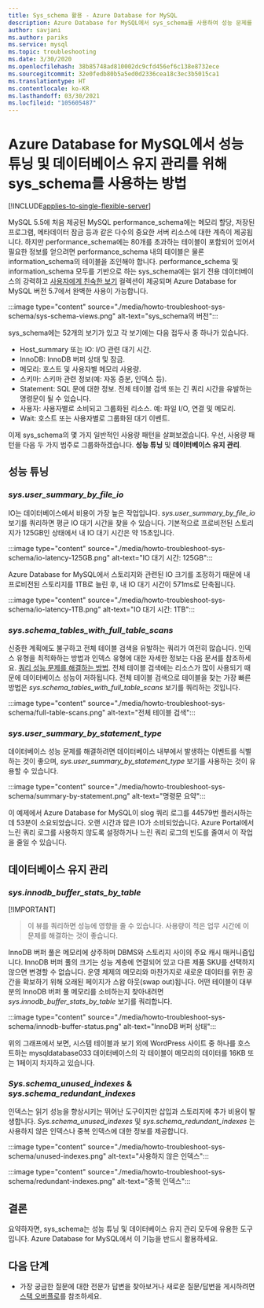```yaml
---
title: Sys_schema 활용 - Azure Database for MySQL
description: Azure Database for MySQL에서 sys_schema를 사용하여 성능 문제를 찾고 데이터베이스를 유지 관리하는 방법을 설명합니다.
author: savjani
ms.author: pariks
ms.service: mysql
ms.topic: troubleshooting
ms.date: 3/30/2020
ms.openlocfilehash: 38b85748ad810002dc9cfd456ef6c138e8732ece
ms.sourcegitcommit: 32e0fedb80b5a5ed0d2336cea18c3ec3b5015ca1
ms.translationtype: HT
ms.contentlocale: ko-KR
ms.lasthandoff: 03/30/2021
ms.locfileid: "105605487"
---
```

# <a name="how-to-use-sys_schema-for-performance-tuning-and-database-maintenance-in-azure-database-for-mysql"></a>Azure Database for MySQL에서 성능 튜닝 및 데이터베이스 유지 관리를 위해 sys_schema를 사용하는 방법
[!INCLUDE[applies-to-single-flexible-server](includes/applies-to-single-flexible-server.md)]

MySQL 5.5에 처음 제공된 MySQL performance_schema에는 메모리 할당, 저장된 프로그램, 메타데이터 잠금 등과 같은 다수의 중요한 서버 리소스에 대한 계측이 제공됩니다. 하지만 performance_schema에는 80개를 초과하는 테이블이 포함되어 있어서 필요한 정보를 얻으려면 performance_schema 내의 테이블은 물론 information_schema의 테이블을 조인해야 합니다. performance_schema 및 information_schema 모두를 기반으로 하는 sys_schema에는 읽기 전용 데이터베이스의 강력하고 [사용자에게 친숙한 보기](https://dev.mysql.com/doc/refman/5.7/en/sys-schema-views.html) 컬렉션이 제공되며 Azure Database for MySQL 버전 5.7에서 완벽한 사용이 가능합니다.

:::image type="content" source="./media/howto-troubleshoot-sys-schema/sys-schema-views.png" alt-text="sys_schema의 버전":::

sys_schema에는 52개의 보기가 있고 각 보기에는 다음 접두사 중 하나가 있습니다.

- Host_summary 또는 IO: I/O 관련 대기 시간.
- InnoDB: InnoDB 버퍼 상태 및 잠금.
- 메모리: 호스트 및 사용자별 메모리 사용량.
- 스키마: 스키마 관련 정보(예: 자동 증분, 인덱스 등).
- Statement: SQL 문에 대한 정보. 전체 테이블 검색 또는 긴 쿼리 시간을 유발하는 명령문이 될 수 있습니다.
- 사용자: 사용자별로 소비되고 그룹화된 리소스. 예: 파일 I/O, 연결 및 메모리.
- Wait: 호스트 또는 사용자별로 그룹화된 대기 이벤트.

이제 sys_schema의 몇 가지 일반적인 사용량 패턴을 살펴보겠습니다. 우선, 사용량 패턴을 다음 두 가지 범주로 그룹화하겠습니다. **성능 튜닝** 및 **데이터베이스 유지 관리**.

## <a name="performance-tuning"></a>성능 튜닝

### <a name="sysuser_summary_by_file_io"></a>*sys.user_summary_by_file_io*

IO는 데이터베이스에서 비용이 가장 높은 작업입니다. *sys.user_summary_by_file_io* 보기를 쿼리하면 평균 IO 대기 시간을 찾을 수 있습니다. 기본적으로 프로비전된 스토리지가 125GB인 상태에서 내 IO 대기 시간은 약 15초입니다.

:::image type="content" source="./media/howto-troubleshoot-sys-schema/io-latency-125GB.png" alt-text="IO 대기 시간: 125GB":::

Azure Database for MySQL에서 스토리지와 관련된 IO 크기를 조정하기 때문에 내 프로비전된 스토리지를 1TB로 늘린 후, 내 IO 대기 시간이 571ms로 단축됩니다.

:::image type="content" source="./media/howto-troubleshoot-sys-schema/io-latency-1TB.png" alt-text="IO 대기 시간: 1TB":::

### <a name="sysschema_tables_with_full_table_scans"></a>*sys.schema_tables_with_full_table_scans*

신중한 계획에도 불구하고 전체 테이블 검색을 유발하는 쿼리가 여전히 많습니다. 인덱스 유형을 최적화하는 방법과 인덱스 유형에 대한 자세한 정보는 다음 문서를 참조하세요. [쿼리 성능 문제를 해결하는 방법](./howto-troubleshoot-query-performance.md). 전체 테이블 검색에는 리소스가 많이 사용되기 때문에 데이터베이스 성능이 저하됩니다. 전체 테이블 검색으로 테이블을 찾는 가장 빠른 방법은 *sys.schema_tables_with_full_table_scans* 보기를 쿼리하는 것입니다.

:::image type="content" source="./media/howto-troubleshoot-sys-schema/full-table-scans.png" alt-text="전체 테이블 검색":::

### <a name="sysuser_summary_by_statement_type"></a>*sys.user_summary_by_statement_type*

데이터베이스 성능 문제를 해결하려면 데이터베이스 내부에서 발생하는 이벤트를 식별하는 것이 좋으며, *sys.user_summary_by_statement_type* 보기를 사용하는 것이 유용할 수 있습니다.

:::image type="content" source="./media/howto-troubleshoot-sys-schema/summary-by-statement.png" alt-text="명령문 요약":::

이 예제에서 Azure Database for MySQL이 slog 쿼리 로그를 44579번 플러시하는 데 53분이 소요되었습니다. 오랜 시간과 많은 IO가 소비되었습니다. Azure Portal에서 느린 쿼리 로그를 사용하지 않도록 설정하거나 느린 쿼리 로그의 빈도를 줄여서 이 작업을 줄일 수 있습니다.

## <a name="database-maintenance"></a>데이터베이스 유지 관리

### <a name="sysinnodb_buffer_stats_by_table"></a>*sys.innodb_buffer_stats_by_table*

[!IMPORTANT]
> 이 뷰를 쿼리하면 성능에 영향을 줄 수 있습니다. 사용량이 적은 업무 시간에 이 문제를 해결하는 것이 좋습니다.

InnoDB 버퍼 풀은 메모리에 상주하며 DBMS와 스토리지 사이의 주요 캐시 매커니즘입니다. InnoDB 버퍼 풀의 크기는 성능 계층에 연결되어 있고 다른 제품 SKU를 선택하지 않으면 변경할 수 없습니다. 운영 체제의 메모리와 마찬가지로 새로운 데이터를 위한 공간을 확보하기 위해 오래된 페이지가 스왑 아웃(swap out)됩니다. 어떤 테이블이 대부분의 InnoDB 버퍼 풀 메모리를 소비하는지 찾아내려면 *sys.innodb_buffer_stats_by_table* 보기를 쿼리합니다.

:::image type="content" source="./media/howto-troubleshoot-sys-schema/innodb-buffer-status.png" alt-text="InnoDB 버퍼 상태":::

위의 그래프에서 보면, 시스템 테이블과 보기 외에 WordPress 사이트 중 하나를 호스트하는 mysqldatabase033 데이터베이스의 각 테이블이 메모리의 데이터를 16KB 또는 1페이지 차지하고 있습니다.

### <a name="sysschema_unused_indexes--sysschema_redundant_indexes"></a>*Sys.schema_unused_indexes* & *sys.schema_redundant_indexes*

인덱스는 읽기 성능을 향상시키는 뛰어난 도구이지만 삽입과 스토리지에 추가 비용이 발생합니다. *Sys.schema_unused_indexes* 및 *sys.schema_redundant_indexes* 는 사용하지 않은 인덱스나 중복 인덱스에 대한 정보를 제공합니다.

:::image type="content" source="./media/howto-troubleshoot-sys-schema/unused-indexes.png" alt-text="사용하지 않은 인덱스":::

:::image type="content" source="./media/howto-troubleshoot-sys-schema/redundant-indexes.png" alt-text="중복 인덱스":::

## <a name="conclusion"></a>결론

요약하자면, sys_schema는 성능 튜닝 및 데이터베이스 유지 관리 모두에 유용한 도구입니다. Azure Database for MySQL에서 이 기능을 반드시 활용하세요. 

## <a name="next-steps"></a>다음 단계
- 가장 궁금한 질문에 대한 전문가 답변을 찾아보거나 새로운 질문/답변을 게시하려면 [스택 오버플로](https://stackoverflow.com/questions/tagged/azure-database-mysql)를 참조하세요.
